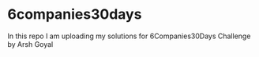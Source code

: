 # 6companies30days
In this repo I am uploading my solutions for 6Companies30Days Challenge by Arsh Goyal
